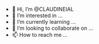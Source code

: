 - 👋 Hi, I’m @CLAUDINEIAL
- 👀 I’m interested in ...
- 🌱 I’m currently learning ...
- 💞️ I’m looking to collaborate on ...
- 📫 How to reach me ...

<!---
CLAUDINEIAL/CLAUDINEIAL is a ✨ special ✨ repository because its `README.md` (this file) appears on your GitHub profile.
You can click the Preview link to take a look at your changes.
--->
